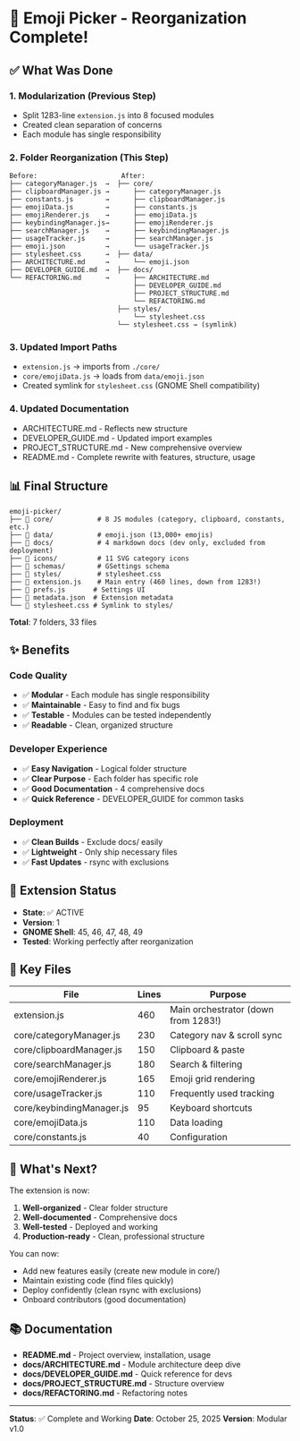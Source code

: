 # 🎉 Emoji Picker - Reorganization Complete!

## ✅ What Was Done

### 1. **Modularization** (Previous Step)
   - Split 1283-line `extension.js` into 8 focused modules
   - Created clean separation of concerns
   - Each module has single responsibility

### 2. **Folder Reorganization** (This Step)
   ```
   Before:                     After:
   ├── categoryManager.js  →  ├── core/
   ├── clipboardManager.js →      ├── categoryManager.js
   ├── constants.js        →      ├── clipboardManager.js
   ├── emojiData.js        →      ├── constants.js
   ├── emojiRenderer.js    →      ├── emojiData.js
   ├── keybindingManager.js→      ├── emojiRenderer.js
   ├── searchManager.js    →      ├── keybindingManager.js
   ├── usageTracker.js     →      ├── searchManager.js
   ├── emoji.json          →      └── usageTracker.js
   ├── stylesheet.css      →  ├── data/
   ├── ARCHITECTURE.md     →      └── emoji.json
   ├── DEVELOPER_GUIDE.md  →  ├── docs/
   └── REFACTORING.md      →      ├── ARCHITECTURE.md
                                  ├── DEVELOPER_GUIDE.md
                                  ├── PROJECT_STRUCTURE.md
                                  └── REFACTORING.md
                              ├── styles/
                                  └── stylesheet.css
                              └── stylesheet.css → (symlink)
   ```

### 3. **Updated Import Paths**
   - `extension.js` → imports from `./core/`
   - `core/emojiData.js` → loads from `data/emoji.json`
   - Created symlink for `stylesheet.css` (GNOME Shell compatibility)

### 4. **Updated Documentation**
   - ARCHITECTURE.md - Reflects new structure
   - DEVELOPER_GUIDE.md - Updated import examples
   - PROJECT_STRUCTURE.md - New comprehensive overview
   - README.md - Complete rewrite with features, structure, usage

## 📊 Final Structure

```
emoji-picker/
├── 📁 core/           # 8 JS modules (category, clipboard, constants, etc.)
├── 📁 data/           # emoji.json (13,000+ emojis)
├── 📁 docs/           # 4 markdown docs (dev only, excluded from deployment)
├── 📁 icons/          # 11 SVG category icons
├── 📁 schemas/        # GSettings schema
├── 📁 styles/         # stylesheet.css
├── 📄 extension.js    # Main entry (460 lines, down from 1283!)
├── 📄 prefs.js       # Settings UI
├── 📄 metadata.json  # Extension metadata
└── 🔗 stylesheet.css # Symlink to styles/
```

**Total**: 7 folders, 33 files

## ✨ Benefits

### Code Quality
- ✅ **Modular** - Each module has single responsibility
- ✅ **Maintainable** - Easy to find and fix bugs
- ✅ **Testable** - Modules can be tested independently
- ✅ **Readable** - Clean, organized structure

### Developer Experience
- ✅ **Easy Navigation** - Logical folder structure
- ✅ **Clear Purpose** - Each folder has specific role
- ✅ **Good Documentation** - 4 comprehensive docs
- ✅ **Quick Reference** - DEVELOPER_GUIDE for common tasks

### Deployment
- ✅ **Clean Builds** - Exclude docs/ easily
- ✅ **Lightweight** - Only ship necessary files
- ✅ **Fast Updates** - rsync with exclusions

## 🚀 Extension Status

- **State**: ✅ ACTIVE
- **Version**: 1
- **GNOME Shell**: 45, 46, 47, 48, 49
- **Tested**: Working perfectly after reorganization

## 📝 Key Files

| File | Lines | Purpose |
|------|-------|---------|
| extension.js | 460 | Main orchestrator (down from 1283!) |
| core/categoryManager.js | 230 | Category nav & scroll sync |
| core/clipboardManager.js | 150 | Clipboard & paste |
| core/searchManager.js | 180 | Search & filtering |
| core/emojiRenderer.js | 165 | Emoji grid rendering |
| core/usageTracker.js | 110 | Frequently used tracking |
| core/keybindingManager.js | 95 | Keyboard shortcuts |
| core/emojiData.js | 110 | Data loading |
| core/constants.js | 40 | Configuration |

## 🎯 What's Next?

The extension is now:
1. **Well-organized** - Clear folder structure
2. **Well-documented** - Comprehensive docs
3. **Well-tested** - Deployed and working
4. **Production-ready** - Clean, professional structure

You can now:
- Add new features easily (create new module in core/)
- Maintain existing code (find files quickly)
- Deploy confidently (clean rsync with exclusions)
- Onboard contributors (good documentation)

## 📚 Documentation

- **README.md** - Project overview, installation, usage
- **docs/ARCHITECTURE.md** - Module architecture deep dive
- **docs/DEVELOPER_GUIDE.md** - Quick reference for devs
- **docs/PROJECT_STRUCTURE.md** - Structure overview
- **docs/REFACTORING.md** - Refactoring notes

---

**Status**: ✅ Complete and Working
**Date**: October 25, 2025
**Version**: Modular v1.0
